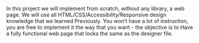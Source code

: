 In this project we will implement from scratch, without any library, a web page. We will use all HTML/CSS/Accessibility/Responsive design knowledge that we learned Previously.
You won’t have a lot of instruction, you are free to implement it the way that you want - the objective is to Have a fully functional web page that looks the same as the designer file.